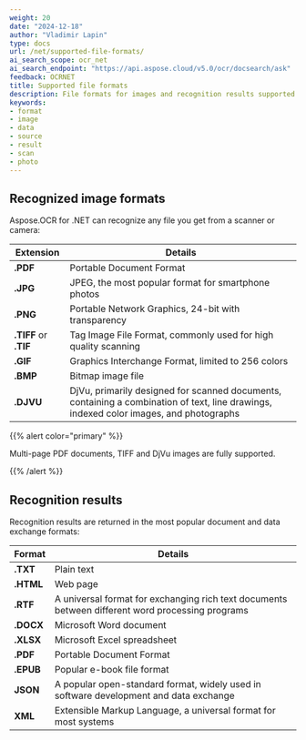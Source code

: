 ```yaml
---
weight: 20
date: "2024-12-18"
author: "Vladimir Lapin"
type: docs
url: /net/supported-file-formats/
ai_search_scope: ocr_net
ai_search_endpoint: "https://api.aspose.cloud/v5.0/ocr/docsearch/ask"
feedback: OCRNET
title: Supported file formats
description: File formats for images and recognition results supported by Aspose.OCR.
keywords:
- format
- image
- data
- source
- result
- scan
- photo
---
```


## Recognized image formats

Aspose.OCR for .NET can recognize any file you get from a scanner or camera:

Extension             | Details
--------------------- | -------
**.PDF**              | Portable Document Format
**.JPG**              | JPEG, the most popular format for smartphone photos
**.PNG**              | Portable Network Graphics, 24-bit with transparency
**.TIFF** or **.TIF** | Tag Image File Format, commonly used for high quality scanning
**.GIF**              | Graphics Interchange Format, limited to 256 colors
**.BMP**              | Bitmap image file
**.DJVU**             | DjVu, primarily designed for scanned documents, containing a combination of text, line drawings, indexed color images, and photographs

{{% alert color="primary" %}}

Multi-page PDF documents, TIFF and DjVu images are fully supported.

{{% /alert %}}


## Recognition results

Recognition results are returned in the most popular document and data exchange formats:

Format    | Details
--------- | -------
**.TXT**  | Plain text
**.HTML** | Web page
**.RTF**  | A universal format for exchanging rich text documents between different word processing programs
**.DOCX** | Microsoft Word document
**.XLSX** | Microsoft Excel spreadsheet
**.PDF**  | Portable Document Format
**.EPUB** | Popular e-book file format
**JSON**  | A popular open-standard format, widely used in software development and data exchange
**XML**   | Extensible Markup Language, a universal format for most systems
